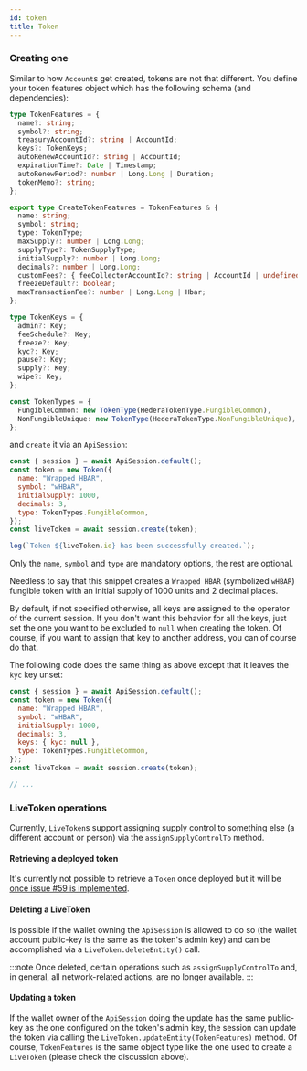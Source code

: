 ```yaml
---
id: token
title: Token
---
```


### Creating one

Similar to how `Account`s get created, tokens are not that different. You define your token features object which has the following schema (and dependencies):

```ts
type TokenFeatures = {
  name?: string;
  symbol?: string;
  treasuryAccountId?: string | AccountId;
  keys?: TokenKeys;
  autoRenewAccountId?: string | AccountId;
  expirationTime?: Date | Timestamp;
  autoRenewPeriod?: number | Long.Long | Duration;
  tokenMemo?: string;
};

export type CreateTokenFeatures = TokenFeatures & {
  name: string;
  symbol: string;
  type: TokenType;
  maxSupply?: number | Long.Long;
  supplyType?: TokenSupplyType;
  initialSupply?: number | Long.Long;
  decimals?: number | Long.Long;
  customFees?: { feeCollectorAccountId?: string | AccountId | undefined }[];
  freezeDefault?: boolean;
  maxTransactionFee?: number | Long.Long | Hbar;
};

type TokenKeys = {
  admin?: Key;
  feeSchedule?: Key;
  freeze?: Key;
  kyc?: Key;
  pause?: Key;
  supply?: Key;
  wipe?: Key;
};

const TokenTypes = {
  FungibleCommon: new TokenType(HederaTokenType.FungibleCommon),
  NonFungibleUnique: new TokenType(HederaTokenType.NonFungibleUnique),
};
```

and `create` it via an `ApiSession`:

```js live=true containerKey=create_a_token
const { session } = await ApiSession.default();
const token = new Token({
  name: "Wrapped HBAR",
  symbol: "wHBAR",
  initialSupply: 1000,
  decimals: 3,
  type: TokenTypes.FungibleCommon,
});
const liveToken = await session.create(token);

log(`Token ${liveToken.id} has been successfully created.`);
```

Only the `name`, `symbol` and `type` are mandatory options, the rest are optional.

Needless to say that this snippet creates a `Wrapped HBAR` (symbolized `wHBAR`) fungible token with an initial supply of 1000 units and 2 decimal places.

By default, if not specified otherwise, all keys are assigned to the operator of the current session. If you don't want this behavior for all the keys, just set the one you want to be excluded to `null` when creating the token. Of course, if you want to assign that key to another address, you can of course do that.

The following code does the same thing as above except that it leaves the `kyc` key unset:

```js
const { session } = await ApiSession.default();
const token = new Token({
  name: "Wrapped HBAR",
  symbol: "wHBAR",
  initialSupply: 1000,
  decimals: 3,
  keys: { kyc: null },
  type: TokenTypes.FungibleCommon,
});
const liveToken = await session.create(token);

// ...
```

### LiveToken operations

Currently, `LiveToken`s support assigning supply control to something else (a different account or person) via the `assignSupplyControlTo` method.

#### Retrieving a deployed token

It's currently not possible to retrieve a `Token` once deployed but it will be [once issue #59 is implemented](https://github.com/buidler-labs/hashgraph-venin-js/issues/59).

#### Deleting a LiveToken

Is possible if the wallet owning the `ApiSession` is allowed to do so (the wallet account public-key is the same as the token's admin key) and can be accomplished via a `LiveToken.deleteEntity()` call.

:::note
Once deleted, certain operations such as `assignSupplyControlTo` and, in general, all network-related actions, are no longer available.
:::

#### Updating a token

If the wallet owner of the `ApiSession` doing the update has the same public-key as the one configured on the token's admin key, the session can update the token via calling the `LiveToken.updateEntity(TokenFeatures)` method. Of course, `TokenFeatures` is the same object type like the one used to create a `LiveToken` (please check the discussion above).
